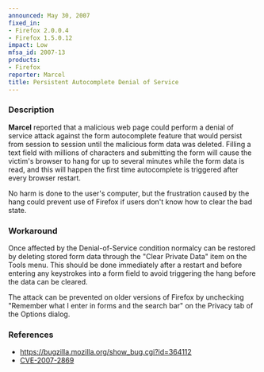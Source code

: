 ```yaml
---
announced: May 30, 2007
fixed_in:
- Firefox 2.0.0.4
- Firefox 1.5.0.12
impact: Low
mfsa_id: 2007-13
products:
- Firefox
reporter: Marcel
title: Persistent Autocomplete Denial of Service
---
```


<h3>Description</h3>

<p><strong>Marcel</strong> reported that a malicious web page could
perform a denial of service attack against the form autocomplete
feature that would persist from session to session until the malicious
form data was deleted. Filling a text field with millions of
characters and submitting the form will cause the victim's browser
to hang for up to several minutes while the form data is read,
and this will happen the first time autocomplete is triggered
after every browser restart.</p>

<p>No harm is done to the user's computer, but the frustration
caused by the hang could prevent use of Firefox if users don't
know how to clear the bad state.</p>

<h3>Workaround</h3>

<p>Once affected by the Denial-of-Service condition normalcy can be
restored by deleting stored form data through the "Clear Private Data"
item on the Tools menu. This should be done immediately after a restart
and before entering any keystrokes into a form field to avoid triggering
the hang before the data can be cleared.</p>

<p>The attack can be prevented on older versions of Firefox by unchecking
"Remember what I enter in forms and the search bar" on the Privacy tab
of the Options dialog.</p>

<h3>References</h3>

<ul>
<li><a href="https://bugzilla.mozilla.org/show_bug.cgi?id=364112">
https://bugzilla.mozilla.org/show_bug.cgi?id=364112</a></li>
<li><a class="ex-ref" href="http://nvd.nist.gov/nvd.cfm?cvename=CVE-2007-2869">CVE-2007-2869</a></li>
</ul>



